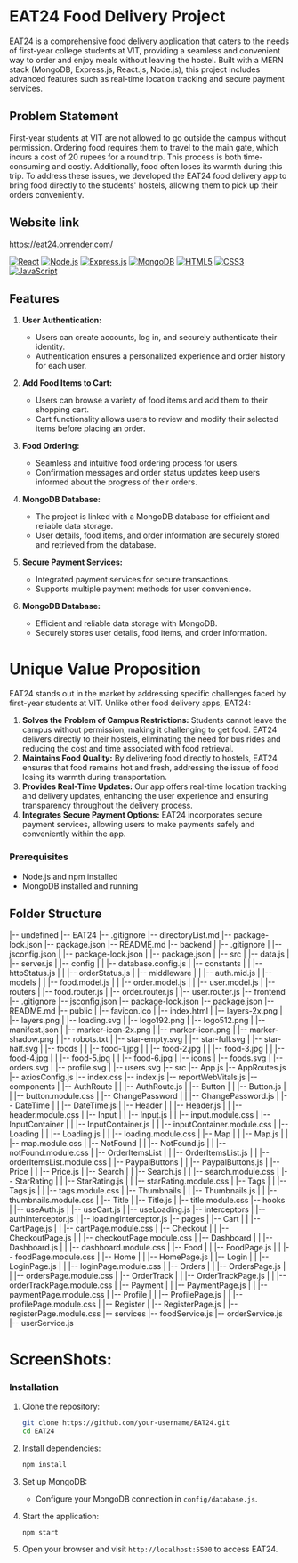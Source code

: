 # EAT24 Food Delivery Project

EAT24 is a comprehensive food delivery application that caters to the needs of first-year college students at VIT, providing a seamless and convenient way to order and enjoy meals without leaving the hostel. Built with a MERN stack (MongoDB, Express.js, React.js, Node.js), this project includes advanced features such as real-time location tracking and secure payment services.

## Problem Statement
First-year students at VIT are not allowed to go outside the campus without permission. Ordering food requires them to travel to the main gate, which incurs a cost of 20 rupees for a round trip. This process is both time-consuming and costly. Additionally, food often loses its warmth during this trip. To address these issues, we developed the EAT24 food delivery app to bring food directly to the students' hostels, allowing them to pick up their orders conveniently.

## Website link
https://eat24.onrender.com/

[![React](https://img.shields.io/badge/React-17.0+-61DAFB?style=for-the-badge&logo=react&logoColor=white)](https://reactjs.org/)
[![Node.js](https://img.shields.io/badge/Node.js-14.x-brightgreen?style=for-the-badge&logo=node.js&logoColor=white)](https://nodejs.org/)
[![Express.js](https://img.shields.io/badge/Express.js-4.x-green?style=for-the-badge&logo=express&logoColor=white)](https://expressjs.com/)
[![MongoDB](https://img.shields.io/badge/MongoDB-4.x-green?style=for-the-badge&logo=mongodb&logoColor=white)](https://www.mongodb.com/)
[![HTML5](https://img.shields.io/badge/HTML5-E34F26?style=for-the-badge&logo=html5&logoColor=white)](https://developer.mozilla.org/en-US/docs/Web/HTML)
[![CSS3](https://img.shields.io/badge/CSS3-1572B6?style=for-the-badge&logo=css3&logoColor=white)](https://developer.mozilla.org/en-US/docs/Web/CSS)
[![JavaScript](https://img.shields.io/badge/JavaScript-ES6-F7DF1C?style=for-the-badge&logo=javascript&logoColor=black)](https://developer.mozilla.org/en-US/docs/Web/JavaScript)

## Features

1. **User Authentication:**
   - Users can create accounts, log in, and securely authenticate their identity.
   - Authentication ensures a personalized experience and order history for each user.

2. **Add Food Items to Cart:**
   - Users can browse a variety of food items and add them to their shopping cart.
   - Cart functionality allows users to review and modify their selected items before placing an order.

3. **Food Ordering:**
   - Seamless and intuitive food ordering process for users.
   - Confirmation messages and order status updates keep users informed about the progress of their orders.

4. **MongoDB Database:**
   - The project is linked with a MongoDB database for efficient and reliable data storage.
   - User details, food items, and order information are securely stored and retrieved from the database.
5. **Secure Payment Services:**
   - Integrated payment services for secure transactions.
   - Supports multiple payment methods for user convenience.
6. **MongoDB Database:**
   - Efficient and reliable data storage with MongoDB.
   - Securely stores user details, food items, and order information.

# Unique Value Proposition
EAT24 stands out in the market by addressing specific challenges faced by first-year students at VIT. Unlike other food delivery apps, EAT24:

1. **Solves the Problem of Campus Restrictions:** Students cannot leave the campus without permission, making it challenging to get food. EAT24 delivers directly to their hostels, eliminating the need for bus rides and reducing the cost and time associated with food retrieval.
2. **Maintains Food Quality:** By delivering food directly to hostels, EAT24 ensures that food remains hot and fresh, addressing the issue of food losing its warmth during transportation.
3. **Provides Real-Time Updates:** Our app offers real-time location tracking and delivery updates, enhancing the user experience and ensuring transparency throughout the delivery process.
4. **Integrates Secure Payment Options:** EAT24 incorporates secure payment services, allowing users to make payments safely and conveniently within the app.
   
### Prerequisites
- Node.js and npm installed
- MongoDB installed and running
  
## Folder Structure
|-- undefined
    |-- EAT24
        |-- .gitignore
        |-- directoryList.md
        |-- package-lock.json
        |-- package.json
        |-- README.md
        |-- backend
        |   |-- .gitignore
        |   |-- jsconfig.json
        |   |-- package-lock.json
        |   |-- package.json
        |   |-- src
        |       |-- data.js
        |       |-- server.js
        |       |-- config
        |       |   |-- database.config.js
        |       |-- constants
        |       |   |-- httpStatus.js
        |       |   |-- orderStatus.js
        |       |-- middleware
        |       |   |-- auth.mid.js
        |       |-- models
        |       |   |-- food.model.js
        |       |   |-- order.model.js
        |       |   |-- user.model.js
        |       |-- routers
        |           |-- food.router.js
        |           |-- order.router.js
        |           |-- user.router.js
        |-- frontend
            |-- .gitignore
            |-- jsconfig.json
            |-- package-lock.json
            |-- package.json
            |-- README.md
            |-- public
            |   |-- favicon.ico
            |   |-- index.html
            |   |-- layers-2x.png
            |   |-- layers.png
            |   |-- loading.svg
            |   |-- logo192.png
            |   |-- logo512.png
            |   |-- manifest.json
            |   |-- marker-icon-2x.png
            |   |-- marker-icon.png
            |   |-- marker-shadow.png
            |   |-- robots.txt
            |   |-- star-empty.svg
            |   |-- star-full.svg
            |   |-- star-half.svg
            |   |-- foods
            |   |   |-- food-1.jpg
            |   |   |-- food-2.jpg
            |   |   |-- food-3.jpg
            |   |   |-- food-4.jpg
            |   |   |-- food-5.jpg
            |   |   |-- food-6.jpg
            |   |-- icons
            |       |-- foods.svg
            |       |-- orders.svg
            |       |-- profile.svg
            |       |-- users.svg
            |-- src
                |-- App.js
                |-- AppRoutes.js
                |-- axiosConfig.js
                |-- index.css
                |-- index.js
                |-- reportWebVitals.js
                |-- components
                |   |-- AuthRoute
                |   |   |-- AuthRoute.js
                |   |-- Button
                |   |   |-- Button.js
                |   |   |-- button.module.css
                |   |-- ChangePassword
                |   |   |-- ChangePassword.js
                |   |-- DateTime
                |   |   |-- DateTime.js
                |   |-- Header
                |   |   |-- Header.js
                |   |   |-- header.module.css
                |   |-- Input
                |   |   |-- Input.js
                |   |   |-- input.module.css
                |   |-- InputContainer
                |   |   |-- InputContainer.js
                |   |   |-- inputContainer.module.css
                |   |-- Loading
                |   |   |-- Loading.js
                |   |   |-- loading.module.css
                |   |-- Map
                |   |   |-- Map.js
                |   |   |-- map.module.css
                |   |-- NotFound
                |   |   |-- NotFound.js
                |   |   |-- notFound.module.css
                |   |-- OrderItemsList
                |   |   |-- OrderItemsList.js
                |   |   |-- orderItemsList.module.css
                |   |-- PaypalButtons
                |   |   |-- PaypalButtons.js
                |   |-- Price
                |   |   |-- Price.js
                |   |-- Search
                |   |   |-- Search.js
                |   |   |-- search.module.css
                |   |-- StarRating
                |   |   |-- StarRating.js
                |   |   |-- starRating.module.css
                |   |-- Tags
                |   |   |-- Tags.js
                |   |   |-- tags.module.css
                |   |-- Thumbnails
                |   |   |-- Thumbnails.js
                |   |   |-- thumbnails.module.css
                |   |-- Title
                |       |-- Title.js
                |       |-- title.module.css
                |-- hooks
                |   |-- useAuth.js
                |   |-- useCart.js
                |   |-- useLoading.js
                |-- interceptors
                |   |-- authInterceptor.js
                |   |-- loadingInterceptor.js
                |-- pages
                |   |-- Cart
                |   |   |-- CartPage.js
                |   |   |-- cartPage.module.css
                |   |-- Checkout
                |   |   |-- CheckoutPage.js
                |   |   |-- checkoutPage.module.css
                |   |-- Dashboard
                |   |   |-- Dashboard.js
                |   |   |-- dashboard.module.css
                |   |-- Food
                |   |   |-- FoodPage.js
                |   |   |-- foodPage.module.css
                |   |-- Home
                |   |   |-- HomePage.js
                |   |-- Login
                |   |   |-- LoginPage.js
                |   |   |-- loginPage.module.css
                |   |-- Orders
                |   |   |-- OrdersPage.js
                |   |   |-- ordersPage.module.css
                |   |-- OrderTrack
                |   |   |-- OrderTrackPage.js
                |   |   |-- orderTrackPage.module.css
                |   |-- Payment
                |   |   |-- PaymentPage.js
                |   |   |-- paymentPage.module.css
                |   |-- Profile
                |   |   |-- ProfilePage.js
                |   |   |-- profilePage.module.css
                |   |-- Register
                |       |-- RegisterPage.js
                |       |-- registerPage.module.css
                |-- services
                    |-- foodService.js
                    |-- orderService.js
                    |-- userService.js

# ScreenShots:

### Installation
1. Clone the repository:
   ```bash
   git clone https://github.com/your-username/EAT24.git
   cd EAT24
   ```

2. Install dependencies:
   ```bash
   npm install
   ```

3. Set up MongoDB:
   - Configure your MongoDB connection in `config/database.js`.

4. Start the application:
   ```bash
   npm start
   ```

5. Open your browser and visit `http://localhost:5500` to access EAT24.
